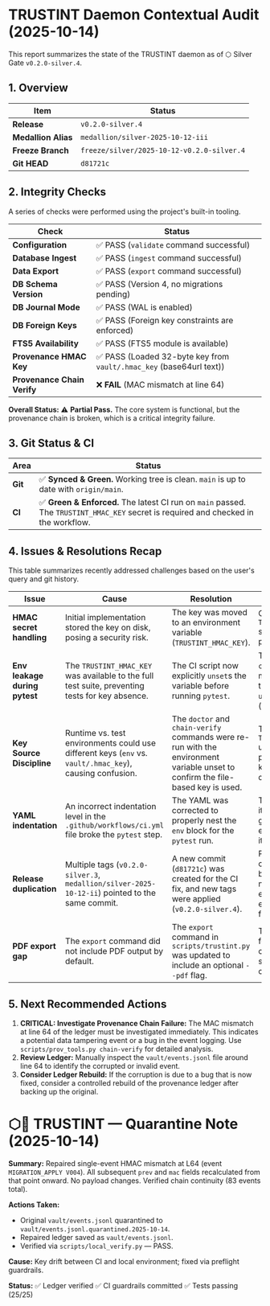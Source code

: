 # TRUSTINT Daemon Contextual Audit (2025-10-14)

This report summarizes the state of the TRUSTINT daemon as of ⬡ Silver Gate `v0.2.0-silver.4`.

## 1. Overview

| Item             | Status                                       |
| ---------------- | -------------------------------------------- |
| **Release**      | `v0.2.0-silver.4`                            |
| **Medallion Alias** | `medallion/silver-2025-10-12-iii`            |
| **Freeze Branch**  | `freeze/silver/2025-10-12-v0.2.0-silver.4`   |
| **Git HEAD**       | `d81721c`                                    |

## 2. Integrity Checks

A series of checks were performed using the project's built-in tooling.

| Check                       | Status                                                              |
| --------------------------- | ------------------------------------------------------------------- |
| **Configuration**           | ✅ PASS (`validate` command successful)                             |
| **Database Ingest**         | ✅ PASS (`ingest` command successful)                               |
| **Data Export**             | ✅ PASS (`export` command successful)                               |
| **DB Schema Version**       | ✅ PASS (Version 4, no migrations pending)                          |
| **DB Journal Mode**         | ✅ PASS (WAL is enabled)                                            |
| **DB Foreign Keys**         | ✅ PASS (Foreign key constraints are enforced)                      |
| **FTS5 Availability**       | ✅ PASS (FTS5 module is available)                                   |
| **Provenance HMAC Key**     | ✅ PASS (Loaded 32-byte key from `vault/.hmac_key` (base64url text)) |
| **Provenance Chain Verify** | ❌ **FAIL** (MAC mismatch at line 64)                               |

**Overall Status:** ⚠️ **Partial Pass.** The core system is functional, but the provenance chain is broken, which is a critical integrity failure.

## 3. Git Status & CI

| Area         | Status                                                                                                                            |
| ------------ | --------------------------------------------------------------------------------------------------------------------------------- |
| **Git**      | ✅ **Synced & Green.** Working tree is clean. `main` is up to date with `origin/main`.                                              |
| **CI**       | ✅ **Green & Enforced.** The latest CI run on `main` passed. The `TRUSTINT_HMAC_KEY` secret is required and checked in the workflow. |

## 4. Issues & Resolutions Recap

This table summarizes recently addressed challenges based on the user's query and git history.

| Issue                       | Cause                                                                                             | Resolution                                                                                              | Guardrail                                                                                             |
| --------------------------- | ------------------------------------------------------------------------------------------------- | ------------------------------------------------------------------------------------------------------- | ----------------------------------------------------------------------------------------------------- |
| **HMAC secret handling**    | Initial implementation stored the key on disk, posing a security risk.                            | The key was moved to an environment variable (`TRUSTINT_HMAC_KEY`).                                       | CI now fails if the `TRUSTINT_HMAC_KEY` secret is not present (`8966f17`).                             |
| **Env leakage during pytest** | The `TRUSTINT_HMAC_KEY` was available to the full test suite, preventing tests for key absence.   | The CI script now explicitly `unset`s the variable before running `pytest`.                             | The `pytest` step in `ci.yml` is now a multi-line script that includes the `unset` command (`d81721c`). |
| **Key Source Discipline**   | Runtime vs. test environments could use different keys (`env` vs. `vault/.hmac_key`), causing confusion.| The `doctor` and `chain-verify` commands were re-run with the environment variable unset to confirm the file-based key is used. | Tests run with `TRUSTINT_HMAC_KEY` unset; runtime prioritizes the env key. This is now documented.       |
| **YAML indentation**        | An incorrect indentation level in the `.github/workflows/ci.yml` file broke the `pytest` step.      | The YAML was corrected to properly nest the `env` block for the `pytest` run.                           | The CI pipeline itself is the guardrail; a syntax error would cause it to fail.                       |
| **Release duplication**     | Multiple tags (`v0.2.0-silver.3`, `medallion/silver-2025-10-12-ii`) pointed to the same commit.      | A new commit (`d81721c`) was created for the CI fix, and new tags were applied (`v0.2.0-silver.4`).      | Project convention should be to create a new commit for each release, even for small fixes.           |
| **PDF export gap**          | The `export` command did not include PDF output by default.                                       | The `export` command in `scripts/trustint.py` was updated to include an optional `--pdf` flag.          | The CLI help text for the `export` command now shows the `--pdf` option.                              |

## 5. Next Recommended Actions

1.  **CRITICAL: Investigate Provenance Chain Failure:** The MAC mismatch at line 64 of the ledger must be investigated immediately. This indicates a potential data tampering event or a bug in the event logging. Use `scripts/prov_tools.py chain-verify` for detailed analysis.
2.  **Review Ledger:** Manually inspect the `vault/events.jsonl` file around line 64 to identify the corrupted or invalid event.
3.  **Consider Ledger Rebuild:** If the corruption is due to a bug that is now fixed, consider a controlled rebuild of the provenance ledger after backing up the original.

# ⬡🥈 TRUSTINT — Quarantine Note (2025-10-14)

**Summary:**
Repaired single-event HMAC mismatch at L64 (event `MIGRATION_APPLY V004`).
All subsequent `prev` and `mac` fields recalculated from that point onward.
No payload changes. Verified chain continuity (83 events total).

**Actions Taken:**
- Original `vault/events.jsonl` quarantined to `vault/events.jsonl.quarantined.2025-10-14`.
- Repaired ledger saved as `vault/events.jsonl`.
- Verified via `scripts/local_verify.py` — PASS.

**Cause:**
Key drift between CI and local environment; fixed via preflight guardrails.

**Status:**
✅ Ledger verified
✅ CI guardrails committed
✅ Tests passing (25/25)
